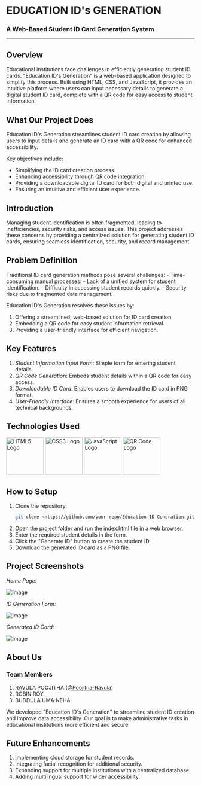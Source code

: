 <!-- PROJECT TITLE -->
<div>
  <h1 style="bold">
    EDUCATION ID's GENERATION
  </h1>
  
  <h3>
    A Web-Based Student ID Card Generation System
  </h3>
  <hr>
</div>

<h2>Overview</h2>
Educational institutions face challenges in efficiently generating student ID cards. "Education ID's Generation" is a web-based application designed to simplify this process. Built using HTML, CSS, and JavaScript, it provides an intuitive platform where users can input necessary details to generate a digital student ID card, complete with a QR code for easy access to student information.

<h2>What Our Project Does</h2>

Education ID's Generation streamlines student ID card creation by allowing users to input details and generate an ID card with a QR code for enhanced accessibility.

Key objectives include:
- Simplifying the ID card creation process.
- Enhancing accessibility through QR code integration.
- Providing a downloadable digital ID card for both digital and printed use.
- Ensuring an intuitive and efficient user experience.



<h2>Introduction</h2>
Managing student identification is often fragmented, leading to inefficiencies, security risks, and access issues. This project addresses these concerns by providing a centralized solution for generating student ID cards, ensuring seamless identification, security, and record management.

<h2>Problem Definition</h2>
Traditional ID card generation methods pose several challenges:
- Time-consuming manual processes.
- Lack of a unified system for student identification.
- Difficulty in accessing student records quickly.
- Security risks due to fragmented data management.

Education ID's Generation resolves these issues by:
1. Offering a streamlined, web-based solution for ID card creation.
2. Embedding a QR code for easy student information retrieval.
3. Providing a user-friendly interface for efficient navigation.

<h2>Key Features</h2>

1. *Student Information Input Form*: Simple form for entering student details.
2. *QR Code Generation*: Embeds student details within a QR code for easy access.
3. *Downloadable ID Card*: Enables users to download the ID card in PNG format.
4. *User-Friendly Interface*: Ensures a smooth experience for users of all technical backgrounds.

<h2>Technologies Used</h2>

<div class="flex">
  <img src="https://upload.wikimedia.org/wikipedia/commons/6/61/HTML5_logo_and_wordmark.svg" alt="HTML5 Logo" width="100">
  <img src="https://upload.wikimedia.org/wikipedia/commons/d/d5/CSS3_logo_and_wordmark.svg" alt="CSS3 Logo" width="100">
  <img src="https://upload.wikimedia.org/wikipedia/commons/6/6a/JavaScript-logo.png" alt="JavaScript Logo" width="100">
  <img src="https://i.sstatic.net/Ln0Ar.jpg" alt="QR Code Logo" width="100">
</div>

<h2>How to Setup</h2>

1. Clone the repository:
   ```bash
   git clone <https://github.com/your-repo/Education-ID-Generation.git>
   
2. Open the project folder and run the index.html file in a web browser.
3. Enter the required student details in the form.
4. Click the "Generate ID" button to create the student ID.
5. Download the generated ID card as a PNG file.

<h2>Project Screenshots</h2>

*Home Page:*

![Image](https://github.com/Poojitha107/Educational-Id-Generation/blob/main/Images/Home%20Page.png)

*ID Generation Form:*

![Image](https://github.com/Poojitha107/Educational-Id-Generation/blob/main/Images/ID%20Generation%20Form.png)

*Generated ID Card:*

![Image](https://github.com/Poojitha107/Educational-Id-Generation/blob/main/Images/Generated%20ID%20Card.png)

<h2>About Us</h2>

### Team Members 


1. RAVULA POOJITHA ([@Poojitha-Ravula](https://www.linkedin.com/in/poojitha-ravula/))
2. ROBIN ROY
3. BUDDULA UMA NEHA

We developed "Education ID's Generation" to streamline student ID creation and improve data accessibility. Our goal is to make administrative tasks in educational institutions more efficient and secure.

<h2>Future Enhancements</h2>

1. Implementing cloud storage for student records.
2. Integrating facial recognition for additional security.
3. Expanding support for multiple institutions with a centralized database.
4. Adding multilingual support for wider accessibility.
